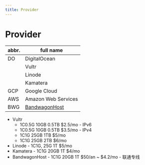 ```yaml
---
title: Provider
---
```


# Provider

| abbr. | full name           |
| ----- | ------------------- |
| DO    | DigitalOcean        |
|       | Vultr               |
|       | Linode              |
|       | Kamatera            |
| GCP   | Google Cloud        |
| AWS   | Amazon Web Services |
| BWG   | [BandwagonHost]     |

[bandwagonhost]: https://bandwagonhost.com/

- Vultr
  - 1C0.5G 10GB 0.5TB $2.5/mo - IPv6
  - 1C0.5G 10GB 0.5TB $3.5/mo - IPv4
  - 1C1G 25GB 1TB $5/mo
  - 1C1G 25GB 2TB $6/mo
- Linode - 1C1G, 25G 1T $5/mo
- Kamatera - 1C1G 20GB 1T $4/mo
- BandwagonHost - 1C1G 20GB 1T $50/an ~ $4.2/mo - 联通专线
